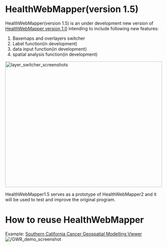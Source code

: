 # HealthWebMapper(version 1.5)

HealthWebMapper(version 1.5) is an under development new version of [HealthWebMapper version 1.0](https://github.com/HDMA-SDSU/HealthWebMapper) intending to include following new features:

1. Basemaps and overlayers switcher
2. Label function(in development)
3. data input function(in development)
4. spatial analysis function(in development)

<img src="https://github.com/haihonghuang/HealthWebMapper2/blob/master/images/layer_switcher_screenshots.png" alt="layer_switcher_screenshots" height="400" width="500"/>

HealthWebMapper1.5 serves as a prototype of HealthWebMapper2 and it will be used to test and improve the original program.

# How to reuse HealthWebMapper

Example: [Southern California Cancer Geospatial Modelling Viewer](https://github.com/HDMA-SDSU/HealthWebMapper1.5/tree/master/HealthWebMapper_reuse_GWR_modelling)
<img src="https://github.com/haihonghuang/HealthWebMapper2/blob/master/images/GWR_demo_screenshots.png" alt="/GWR_demo_screenshot"/>
